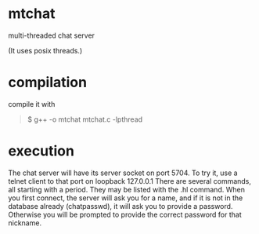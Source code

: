 # mtchat
multi-threaded chat server 

(It uses posix threads.)

# compilation
compile it with 

> $ g++ -o mtchat mtchat.c -lpthread

# execution
The chat server will have its server socket on port 5704. 
To try it, use a telnet client to that port on loopback 127.0.0.1
There are several commands, all starting with a period.
They may be listed with the .hl command.
When you first connect, the server will ask you for a name, and if it is not in the database already (chatpasswd), it will ask you to provide a password.
Otherwise you will be prompted to provide the correct password for that nickname.
